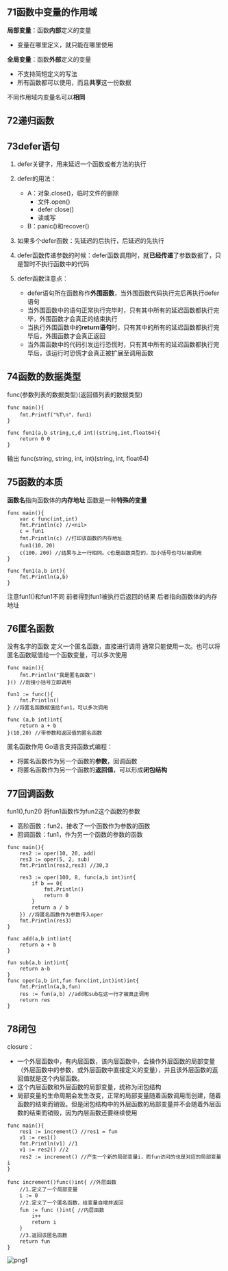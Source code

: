 ## 71函数中变量的作用域
**局部变量**：函数**内部**定义的变量

- 变量在哪里定义，就只能在哪里使用

**全局变量**：函数**外部**定义的变量

- 不支持简短定义的写法
- 所有函数都可以使用，而且**共享**这一份数据

不同作用域内变量名可以**相同**

## 72递归函数

## 73defer语句
1. defer关键字，用来延迟一个函数或者方法的执行

2. defer的用法：
	- A：对象.close()，临时文件的删除
		- 文件.open()
		- defer close()
		- 读或写
	- B：panic()和recover()

3. 如果多个defer函数：先延迟的后执行，后延迟的先执行

4. defer函数传递参数的时候：defer函数调用时，就**已经传递**了参数数据了，只是暂时不执行函数中的代码

5. defer函数注意点：
	- defer语句所在函数称作**外围函数**，当外围函数代码执行完后再执行defer语句
	- 当外围函数中的语句正常执行完毕时，只有其中所有的延迟函数都执行完毕，外围函数才会真正的结束执行
	- 当执行外围函数中的**return语句**时，只有其中的所有的延迟函数都执行完毕后，外围函数才会真正返回
	- 当外围函数中的代码引发运行恐慌时，只有其中所有的延迟函数都执行完毕后，该运行时恐慌才会真正被扩展至调用函数

## 74函数的数据类型
func(参数列表的数据类型)(返回值列表的数据类型)
```golang
func main(){
	fmt.Printf("%T\n"，fun1)
}

func fun1(a,b string,c,d int)(string,int,float64){
	return 0 0
}
```
输出
func(string, string, int, int)(string, int, float64)

## 75函数的本质
**函数名**指向函数体的**内存地址**
函数是一种**特殊的变量**
```golang
func main(){
	var c func(int,int)
	fmt.Println(c) //<nil>
	c = fun1
	fmt.Println(c) //打印该函数的内存地址
	fun1(10，20)
	c(100，200) //结果与上一行相同。c也是函数类型的，加小括号也可以被调用
}

func fun1(a,b int){
	fmt.Println(a,b)
}
```
注意fun1()和fun1不同
前者得到fun1被执行后返回的结果
后者指向函数体的内存地址

## 76匿名函数
没有名字的函数
定义一个匿名函数，直接进行调用
通常只能使用一次。也可以将匿名函数赋值给一个函数变量，可以多次使用
```golang
func main(){
	fmt.Println("我是匿名函数")
}() //后接小括号立即调用

fun1 := func(){
	fmt.Println()
} //将匿名函数赋值给fun1，可以多次调用

func (a,b int)int{
	return a + b
}(10,20) //带参数和返回值的匿名函数
```
匿名函数作用
Go语言支持函数式编程：
- 将匿名函数作为另一个函数的**参数**，回调函数
- 将匿名函数作为另一个函数的**返回值**，可以形成**闭包结构**

## 77回调函数
fun1(),fun2()
将fun1函数作为fun2这个函数的参数
- 高阶函数：fun2，接收了一个函数作为参数的函数
- 回调函数：fun1，作为另一个函数的参数的函数
```golang
func main(){
	res2 := oper(10, 20, add)
	res3 := oper(5, 2, sub)
	fmt.Println(res2,res3) //30,3
	
	res3 := oper(100, 8, func(a,b int)int{
		if b == 0{
			fmt.Println()
			return 0
		}
		return a / b
	}) //将匿名函数作为参数传入oper
	fmt.Println(res3)
}

func add(a,b int)int{
	return a + b
}

fun sub(a,b int)int{
	return a-b
}
func oper(a,b int,fun func(int,int)int)int{
	fmt.Println(a,b,fun)
	res := fun(a,b) //add和sub在这一行才被真正调用
	return res
}
```

## 78闭包
closure：
- 一个外层函数中，有内层函数，该内层函数中，会操作外层函数的局部变量（外层函数中的参数，或外层函数中直接定义的变量），并且该外层函数的返回值就是这个内层函数。
- 这个内层函数和外层函数的局部变量，统称为闭包结构
- 局部变量的生命周期会发生改变，正常的局部变量随着函数调用而创建，随着函数的结束而销毁。但是闭包结构中的外层函数的局部变量并不会随着外层函数的结束而销毁，因为内层函数还要继续使用

```golang
func main(){
	res1 := increment() //res1 = fun
	v1 := res1()
	fmt.Println(v1) //1
	v1 := res2() //2
	res2 := increment() //产生一个新的局部变量i，而fun访问的也是对应的局部变量i
}

func increment()func()int{ //外层函数
	//1.定义了一个局部变量
	i := 0
	//2.定义了一个匿名函数，给变量自增并返回
	fun := func ()int{ //内层函数
		i++
		return i
	}
	//3.返回该匿名函数
	return fun
}
```
![png1](C:\LEMON\NOTE\golang\90c83ea6-a211-4249-a18f-ae4a41892418.png)